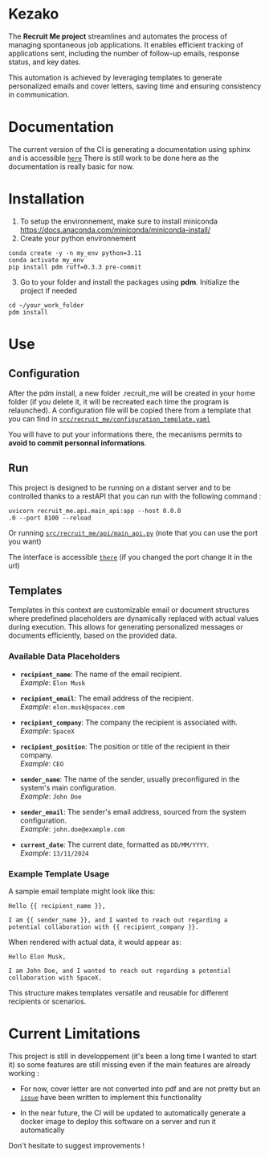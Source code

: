 # Kezako
The **Recruit Me project** streamlines and automates the process of managing spontaneous job applications. It enables efficient tracking of applications sent, including the number of follow-up emails, response status, and key dates.

This automation is achieved by leveraging templates to generate personalized emails and cover letters, saving time and ensuring consistency in communication.

# Documentation
The current version of the CI is generating a documentation using sphinx and is accessible [`here`](https://arnaudsomville.github.io/recruit_me/)
There is still work to be done here as the documentation is really basic for now. 

# Installation

1. To setup the environnement, make sure to install miniconda https://docs.anaconda.com/miniconda/miniconda-install/
2. Create your python environnement
```
conda create -y -n my_env python=3.11
conda activate my_env
pip install pdm ruff=0.3.3 pre-commit
```
3. Go to your folder and install the packages using **pdm**. Initialize the project if needed
```
cd ~/your_work_folder
pdm install
```

# Use

## Configuration
After the pdm install, a new folder .recruit_me will be created in your home folder (if you delete it, it will be recreated each time the program is relaunched). A configuration file will be copied there from a template that you can find in [`src/recruit_me/configuration_template.yaml`](src/recruit_me/configuration_template.yaml)

You will have to put your informations there, the mecanisms permits to **avoid to commit personnal informations**.

## Run
This project is designed to be running on a distant server and to be controlled thanks to a restAPI that you can run with the following command :
```
uvicorn recruit_me.api.main_api:app --host 0.0.0
.0 --port 8100 --reload
```
Or running [`src/recruit_me/api/main_api.py`](src/recruit_me/api/main_api.py) (note that you can use the port you want)

The interface is accessible [`there`](http://localhost:8100/docs) (if you changed the port change it in the url)

## Templates

Templates in this context are customizable email or document structures where predefined placeholders are dynamically replaced with actual values during execution. This allows for generating personalized messages or documents efficiently, based on the provided data.

### Available Data Placeholders

- **`recipient_name`**: The name of the email recipient.  
  *Example*: `Elon Musk`

- **`recipient_email`**: The email address of the recipient.  
  *Example*: `elon.musk@spacex.com`

- **`recipient_company`**: The company the recipient is associated with.  
  *Example*: `SpaceX`

- **`recipient_position`**: The position or title of the recipient in their company.  
  *Example*: `CEO`

- **`sender_name`**: The name of the sender, usually preconfigured in the system's main configuration.  
  *Example*: `John Doe`

- **`sender_email`**: The sender's email address, sourced from the system configuration.  
  *Example*: `john.doe@example.com`

- **`current_date`**: The current date, formatted as `DD/MM/YYYY`.  
  *Example*: `13/11/2024`

### Example Template Usage

A sample email template might look like this:

```plaintext
Hello {{ recipient_name }},

I am {{ sender_name }}, and I wanted to reach out regarding a potential collaboration with {{ recipient_company }}.
```
When rendered with actual data, it would appear as:
```plaintext
Hello Elon Musk,

I am John Doe, and I wanted to reach out regarding a potential collaboration with SpaceX.
```

This structure makes templates versatile and reusable for different recipients or scenarios.

# Current Limitations
This project is still in developpement (it's been a long time I wanted to start it) so some features are still missing even if the main features are already working :
- For now, cover letter are not converted into pdf and are not pretty but an  [`issue`](https://github.com/arnaudsomville/recruit_me/issues/3) have been written to implement this functionality

- In the near future, the CI will be updated to automatically generate a docker image to deploy this software on a server and run it automatically

Don't hesitate to suggest improvements !
